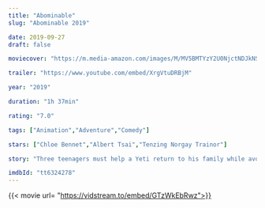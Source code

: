 ```yaml
---
title: "Abominable"
slug: "Abominable 2019"

date: 2019-09-27
draft: false

moviecover: "https://m.media-amazon.com/images/M/MV5BMTYzY2U0NjctNDJkNS00MmE3LWFiZGQtZjllZTIzYTQ4ODJkXkEyXkFqcGdeQXVyMDM2NDM2MQ@@._V1_UX182_CR0,0,182,268_AL_.jpg"

trailer: "https://www.youtube.com/embed/XrgVtuDRBjM"

year: "2019"

duration: "1h 37min"

rating: "7.0"

tags: ["Animation","Adventure","Comedy"]

stars: ["Chloe Bennet","Albert Tsai","Tenzing Norgay Trainor"]

story: "Three teenagers must help a Yeti return to his family while avoiding a wealthy man and a zoologist who want it for their own needs."

imdbId: "tt6324278"
---
```


{{< movie url= "https://vidstream.to/embed/GTzWkEbRwz">}}
